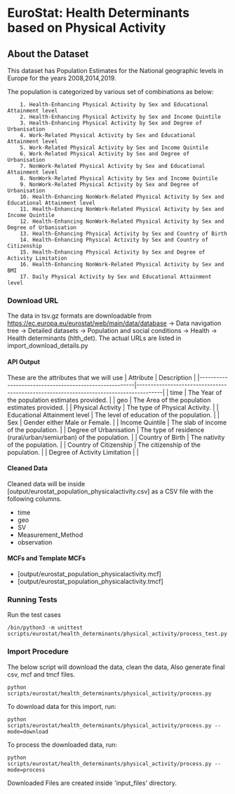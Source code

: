 # EuroStat: Health Determinants based on Physical Activity

## About the Dataset
This dataset has Population Estimates for the National geographic levels in Europe for the years 2008,2014,2019.

The population is categorized by various set of combinations as below:
        
        1. Health-Enhancing Physical Activity by Sex and Educational Attainment level
        2. Health-Enhancing Physical Activity by Sex and Income Quintile
        3. Health-Enhancing Physical Activity by Sex and Degree of Urbanisation
        4. Work-Related Physical Activity by Sex and Educational Attainment level
        5. Work-Related Physical Activity by Sex and Income Quintile
        6. Work-Related Physical Activity by Sex and Degree of Urbanisation
        7. NonWork-Related Physical Activity by Sex and Educational Attainment level
        8. NonWork-Related Physical Activity by Sex and Income Quintile
        9. NonWork-Related Physical Activity by Sex and Degree of Urbanisation
        10. Health-Enhancing NonWork-Related Physical Activity by Sex and Educational Attainment level
        11. Health-Enhancing NonWork-Related Physical Activity by Sex and Income Quintile
        12. Health-Enhancing NonWork-Related Physical Activity by Sex and Degree of Urbanisation
        13. Health-Enhancing Physical Activity by Sex and Country of Birth
        14. Health-Enhancing Physical Activity by Sex and Country of Citizenship
        15. Health-Enhancing Physical Activity by Sex and Degree of Activity Limitation
        16. Health-Enhancing NonWork-Related Physical Activity by Sex and BMI
        17. Daily Physical Activity by Sex and Educational Attainment level
        

### Download URL
The data in tsv.gz formats are downloadable from https://ec.europa.eu/eurostat/web/main/data/database -> Data navigation tree -> Detailed datasets -> Population and social conditions -> Health -> Health determinants (hlth_det).
The actual URLs are listed in import_download_details.py


#### API Output
These are the attributes that we will use
| Attribute      					| Description                                                 				|
|-------------------------------------------------------|---------------------------------------------------------------------------------------|
| time       					| The Year of the population estimates provided. 				|
| geo       					| The Area of the population estimates provided. 				|
| Physical Activity   				| The type of Physical Activity. 						|
| Educational Attainment level   	| The level of education of the population.  |
| Sex   				| Gender either Male or Female. 							|
| Income Quintile 				| The slab of income of the population.						|
| Degree of Urbanisation   				| The type of residence (rural/urban/semiurban) of the population.					|
| Country of Birth   				| The nativity of the population.						|
| Country of Citizenship   				| The citizenship of the population.						|
| Degree of Activity Limitation   				|  							|


#### Cleaned Data
Cleaned data will be inside [output/eurostat_population_physicalactivity.csv] as a CSV file with the following columns.

- time
- geo
- SV
- Measurement_Method
- observation


#### MCFs and Template MCFs
- [output/eurostat_population_physicalactivity.mcf]
- [output/eurostat_population_physicalactivity.tmcf]

### Running Tests

Run the test cases

`/bin/python3 -m unittest scripts/eurostat/health_determinants/physical_activity/process_test.py`


### Import Procedure

The below script will download the data, clean the data, Also generate final csv, mcf and tmcf files.

`python scripts/eurostat/health_determinants/physical_activity/process.py`

To download data for this import, run:

`python scripts/eurostat/health_determinants/physical_activity/process.py --mode=download`

To process the downloaded data, run:

`python scripts/eurostat/health_determinants/physical_activity/process.py --mode=process`

Downloaded Files are created inside 'input_files' directory.
